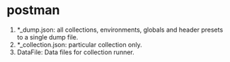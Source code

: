 # postman

1. *_dump.json: all collections, environments, globals and header presets to a single dump file.<br />
2. *_collection.json: particular collection only.<br />
3. DataFile: Data files for collection runner.<br />
